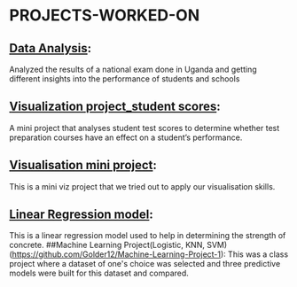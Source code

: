 # PROJECTS-WORKED-ON

## [Data Analysis](https://github.com/Golder12/Recess_data-analysis): 
Analyzed the results of a national exam done in Uganda and getting different insights into the performance of students and schools
## [Visualization project_student scores](https://github.com/Golder12/Class-project-visualisation]): 
A mini project that analyses student test scores to determine whether test preparation courses have an effect on a student’s performance.
## [Visualisation mini project](https://github.com/Golder12/Class_Mini_Project): 
This is a mini viz project that we tried out to apply our visualisation skills.
## [Linear Regression model](https://github.com/Golder12/Linear-regression-project):
This is a linear regression model used to help in determining the strength of concrete.
##Machine Learning Project(Logistic, KNN, SVM) (https://github.com/Golder12/Machine-Learning-Project-1):
This was a class project where a dataset of one's choice was selected and three predictive models were built for this dataset and compared.
